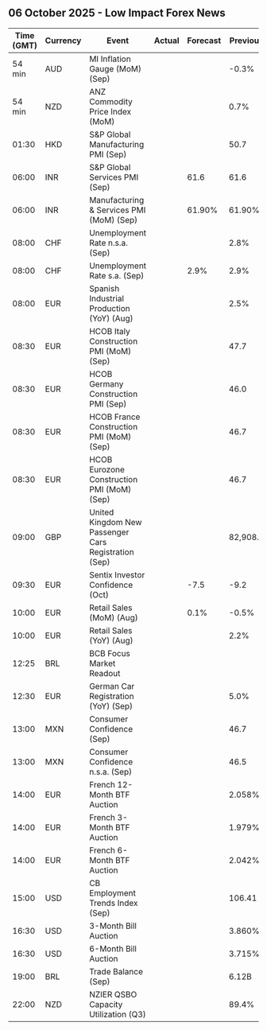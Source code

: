 ## 06 October 2025 - Low Impact Forex News

| Time (GMT) | Currency | Event | Actual | Forecast | Previous |
|------|----------|-------|--------|----------|----------|
| 54 min | AUD | MI Inflation Gauge (MoM) (Sep) |  |  | -0.3% |
| 54 min | NZD | ANZ Commodity Price Index (MoM) |  |  | 0.7% |
| 01:30 | HKD | S&P Global Manufacturing PMI (Sep) |  |  | 50.7 |
| 06:00 | INR | S&P Global Services PMI (Sep) |  | 61.6 | 61.6 |
| 06:00 | INR | Manufacturing & Services PMI (MoM) (Sep) |  | 61.90% | 61.90% |
| 08:00 | CHF | Unemployment Rate n.s.a. (Sep) |  |  | 2.8% |
| 08:00 | CHF | Unemployment Rate s.a. (Sep) |  | 2.9% | 2.9% |
| 08:00 | EUR | Spanish Industrial Production (YoY) (Aug) |  |  | 2.5% |
| 08:30 | EUR | HCOB Italy Construction PMI (MoM) (Sep) |  |  | 47.7 |
| 08:30 | EUR | HCOB Germany Construction PMI (Sep) |  |  | 46.0 |
| 08:30 | EUR | HCOB France Construction PMI (MoM) (Sep) |  |  | 46.7 |
| 08:30 | EUR | HCOB Eurozone Construction PMI (MoM) (Sep) |  |  | 46.7 |
| 09:00 | GBP | United Kingdom New Passenger Cars Registration (Sep) |  |  | 82,908.0 |
| 09:30 | EUR | Sentix Investor Confidence (Oct) |  | -7.5 | -9.2 |
| 10:00 | EUR | Retail Sales (MoM) (Aug) |  | 0.1% | -0.5% |
| 10:00 | EUR | Retail Sales (YoY) (Aug) |  |  | 2.2% |
| 12:25 | BRL | BCB Focus Market Readout |  |  |  |
| 12:30 | EUR | German Car Registration (YoY) (Sep) |  |  | 5.0% |
| 13:00 | MXN | Consumer Confidence (Sep) |  |  | 46.7 |
| 13:00 | MXN | Consumer Confidence n.s.a. (Sep) |  |  | 46.5 |
| 14:00 | EUR | French 12-Month BTF Auction |  |  | 2.058% |
| 14:00 | EUR | French 3-Month BTF Auction |  |  | 1.979% |
| 14:00 | EUR | French 6-Month BTF Auction |  |  | 2.042% |
| 15:00 | USD | CB Employment Trends Index (Sep) |  |  | 106.41 |
| 16:30 | USD | 3-Month Bill Auction |  |  | 3.860% |
| 16:30 | USD | 6-Month Bill Auction |  |  | 3.715% |
| 19:00 | BRL | Trade Balance (Sep) |  |  | 6.12B |
| 22:00 | NZD | NZIER QSBO Capacity Utilization (Q3) |  |  | 89.4% |
